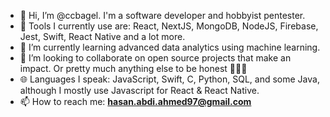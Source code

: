 - 👋 Hi, I’m @ccbagel. I'm a software developer and hobbyist pentester.
- 🧰 Tools I currently use are: React, NextJS, MongoDB, NodeJS, Firebase, Jest, Swift, React Native and a lot more.
- 🌱 I’m currently learning advanced data analytics using machine learning. 
- 🤝 I’m looking to collaborate on open source projects that make an impact. Or pretty much anything else to be honest 🤷🏽‍♂️
- 🌐 Languages I speak: JavaScript, Swift, C, Python,  SQL, and some Java, although I mostly use Javascript for React & React Native.
- 📫 How to reach me: **hasan.abdi.ahmed97@gmail.com** 
